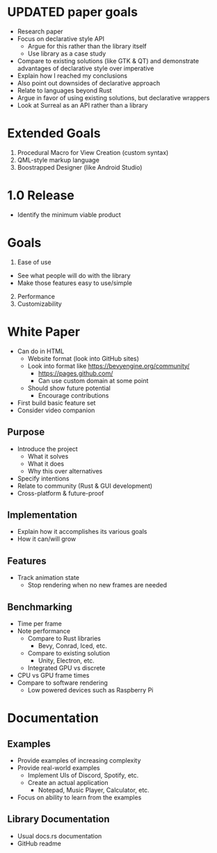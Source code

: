 # UPDATED paper goals
- Research paper
- Focus on declarative style API
  - Argue for this rather than the library itself
  - Use library as a case study
- Compare to existing solutions (like GTK & QT) and demonstrate advantages of declarative style over imperative
- Explain how I reached my conclusions
- Also point out downsides of declarative approach
- Relate to languages beyond Rust
- Argue in favor of using existing solutions, but declarative wrappers
- Look at Surreal as an API rather than a library







# Extended Goals
1. Procedural Macro for View Creation (custom syntax)
2. QML-style markup language
3. Boostrapped Designer (like Android Studio)


# 1.0 Release
- Identify the minimum viable product


# Goals
1. Ease of use
  - See what people will do with the library
  - Make those features easy to use/simple
2. Performance
3. Customizability


# White Paper
- Can do in HTML
  - Website format (look into GitHub sites)
  - Look into format like https://bevyengine.org/community/
    - https://pages.github.com/
    - Can use custom domain at some point
  - Should show future potential
    - Encourage contributions
- First build basic feature set
- Consider video companion

## Purpose
- Introduce the project
  - What it solves
  - What it does
  - Why this over alternatives
- Specify intentions
- Relate to community (Rust & GUI development)
- Cross-platform & future-proof

## Implementation
- Explain how it accomplishes its various goals
- How it can/will grow


## Features
- Track animation state
  - Stop rendering when no new frames are needed


## Benchmarking
- Time per frame
- Note performance
  - Compare to Rust libraries
    - Bevy, Conrad, Iced, etc.
  - Compare to existing solution
    - Unity, Electron, etc.
  - Integrated GPU vs discrete
- CPU vs GPU frame times
- Compare to software rendering
  - Low powered devices such as Raspberry Pi


# Documentation

## Examples
- Provide examples of increasing complexity
- Provide real-world examples
  - Implement UIs of Discord, Spotify, etc.
  - Create an actual application
    - Notepad, Music Player, Calculator, etc.
- Focus on ability to learn from the examples

## Library Documentation
- Usual docs.rs documentation
- GitHub readme